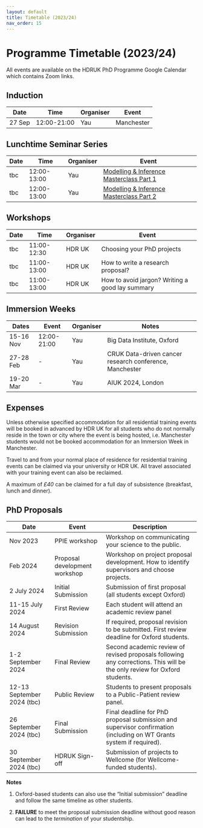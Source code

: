 ```yaml
---
layout: default
title: Timetable (2023/24)
nav_order: 15
---
```


# Programme Timetable (2023/24)

All events are available on the HDRUK PhD Programme Google Calendar which contains Zoom links.

## Induction

| Date | Time | Organiser | Event |
|-------|-------|-----------|-------|
| 27 Sep | 12:00-21:00 | Yau | Manchester |

## Lunchtime Seminar Series

| Date | Time | Organiser | Event |
|-------|-------|-----------|-------|
| tbc| 12:00-13:00| Yau | [Modelling & Inference Masterclass Part 1](https://github.com/cwcyau/hdruk-modelling-masterclass) |
| tbc | 12:00-13:00| Yau | [Modelling & Inference Masterclass Part 2](https://github.com/cwcyau/hdruk-modelling-masterclass) |

## Workshops

| Date | Time | Organiser | Event |
|-------|-------|-----------|-------|
| tbc | 11:00-12:30 | HDR UK | Choosing your PhD projects |
| tbc | 11:00-13:00 | HDR UK | How to write a research proposal? |
| tbc | 11:00-13:00 | HDR UK | How to avoid jargon? Writing a good lay summary |

## Immersion Weeks

| Dates | Event | Organiser | Notes |
|-------|-------|-----------|-------|
| 15-16 Nov | 12:00-21:00 | Yau | Big Data Institute, Oxford |
| 27-28 Feb | - | Yau | CRUK Data-driven cancer research conference, Manchester |
| 19-20 Mar | - | Yau | AIUK 2024, London |

## Expenses

Unless otherwise specified accommodation for all residential training events will be booked in advanced by HDR UK for all students who do not normally reside in the town or city where the event is being hosted, i.e. Manchester students would not be booked accommodation for an Immersion Week in Manchester.

Travel to and from your normal place of residence for residential training events can be claimed via your university or HDR UK. All travel associated with your training event can also be reclaimed.

A maximum of *£40* can be claimed for a full day of subsistence (breakfast, lunch and dinner).

## PhD Proposals

| Date | Event | Description |
| ---- | ------| ----------- |
| Nov 2023 | PPIE workshop | Workshop on communicating your science to the public. |
| Feb 2024 | Proposal development workshop | Workshop on project proposal development. How to identify supervisors and choose projects. |
| 2 July 2024 | Initial Submission | Submission of first proposal (all students except Oxford) |
| 11-15 July 2024 | First Review | Each student will attend an academic review panel |
| 14 August 2024 | Revision Submission | If required, proposal revision to be submitted. First review deadline for Oxford students. |
| 1-2 September 2024 | Final Review | Second academic review of revised proposals following any corrections. This will be the only review for Oxford students. |
| 12-13 September 2024 (tbc) | Public Review | Students to present proposals to a Public-Patient review panel. |
| 26 September 2024 (tbc) | Final Submission | Final deadline for PhD proposal submission and supervisor confirmation (including on WT Grants system if required). |
| 30 September 2024 (tbc) | HDRUK Sign-off | Submission of projects to Wellcome (for Wellcome-funded students). |

**Notes**

1. Oxford-based students can also use the “Initial submission” deadline and follow the same timeline as other students.

2. **FAILURE** to meet the proposal submission deadline without good reason can lead to the *termination* of your studentship.
